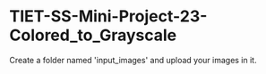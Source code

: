 # TIET-SS-Mini-Project-23-Colored_to_Grayscale
Create a folder named 'input_images' and upload your images in it.
